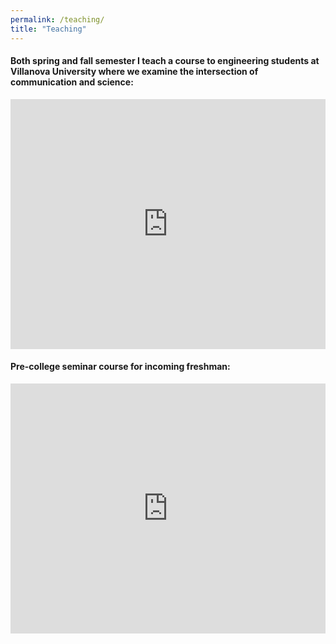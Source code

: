 ```yaml
---
permalink: /teaching/
title: "Teaching"
---
```


<h4>Both spring and fall semester I teach a course to engineering students at Villanova University where we examine the intersection of communication and science:</h4>


<embed src="https://johnnygainer.github.io/assets/images/comm1102syllabus.pdf" width="100%" height="400px"/>



<h4>Pre-college seminar course for incoming freshman:</h4>




<embed src="https://johnnygainer.github.io/assets/images/gainer-precollege-course.pdf" width="100%" height="400px"/>
